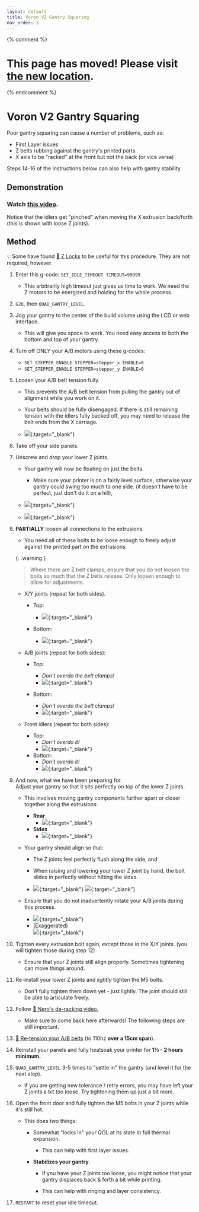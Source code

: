 ```yaml
---
layout: default
title: Voron V2 Gantry Squaring
nav_order: 3
---
```

{% comment %} 
# This page has moved! Please visit [the new location](https://ellis3dp.com/Print-Tuning-Guide/articles/voron_v2_gantry_squaring.html).
{% endcomment %}

# Voron V2 Gantry Squaring
Poor gantry squaring can cause a number of problems, such as:
- First Layer issues
- Z belts rubbing against the gantry's printed parts
- X axis to be "racked" at the front but not the back (or vice versa)

Steps 14-16 of the instructions below can also help with gantry stability.

## Demonstration

### Watch [this video](https://user-images.githubusercontent.com/34943186/154356504-b3870f34-32a3-4c2a-a424-7d48def0f834.mp4).

Notice that the idlers get "pinched" when moving the X extrusion back/forth (this is shown with loose Z joints).

## Method

:bulb: Some have found [:page_facing_up: Z Locks](https://github.com/VoronDesign/VoronUsers/tree/master/printer_mods/tallman5/z-locks/) to be useful for this procedure. They are not required, however.

1. Enter this g-code: `SET_IDLE_TIMEOUT TIMEOUT=99999`
    - This arbitrarily high timeout just gives us time to work. We need the Z motors to be energized and holding for the whole process.

2. `G28`, then `QUAD_GANTRY_LEVEL`. 

3. Jog your gantry to the center of the build volume using the LCD or web interface.
    - This will give you space to work. You need easy access to both the bottom and top of your gantry.

4. Turn off ONLY your A/B motors using these g-codes:
    - `SET_STEPPER_ENABLE STEPPER=stepper_x ENABLE=0`
    - `SET_STEPPER_ENABLE STEPPER=stepper_y ENABLE=0`

5. Loosen your A/B belt tension fully.
    - This prevents the A/B belt tension from pulling the gantry out of alignment while you work on it.
    - Your belts should be fully disengaged. If there is still remaining tension with the idlers fully backed off, you may need to release the belt ends from the X carriage.

    - [![](./images/voron_v2_gantry_squaring/Gantry-ABTension.png)](./images/voron_v2_gantry_squaring/Gantry-ABTension.png){:target="_blank"} 

6. Take off your side panels.

7. Unscrew and drop your lower Z joints. 
    - Your gantry will now be floating on just the belts.
        - Make sure your printer is on a fairly level surface, otherwise your gantry could swing too much to one side. (it doesn't have to be perfect, just don't do it on a hill),

    - [![](./images/voron_v2_gantry_squaring/ZJoint-Lowered.png)](./images/voron_v2_gantry_squaring/ZJoint-Lowered.png){:target="_blank"} 

    - [![](./images/voron_v2_gantry_squaring/ZJoints-Lowered.png)](./images/voron_v2_gantry_squaring/ZJoints-Lowered.png){:target="_blank"}

8. **PARTIALLY** loosen all connections to the extrusions.

    - You need all of these bolts to be loose enough to freely adjust against the printed part on the extrusions. 

    {: .warning }
    > Where there are Z belt clamps, ensure that you do not loosen the bolts so much that the Z belts release. Only loosen enough to allow for adjustments.

    - X/Y joints (repeat for both sides). 
        - Top:
            - [![](./images/voron_v2_gantry_squaring/XYLoosen-Top.png)](./images/voron_v2_gantry_squaring/XYLoosen-Top.png){:target="_blank"} 

        - Bottom:
            - [![](./images/voron_v2_gantry_squaring/XYLoosen-Bottom.png)](./images/voron_v2_gantry_squaring/XYLoosen-Bottom.png){:target="_blank"} 

    - A/B joints (repeat for both sides):
        - Top:
            - *Don't overdo the belt clamps!*
            - [![](./images/voron_v2_gantry_squaring/ABLoosen-Top.png)](./images/voron_v2_gantry_squaring/ABLoosen-Top.png){:target="_blank"} 

        - Bottom:
            - *Don't overdo the belt clamps!*
            - [![](./images/voron_v2_gantry_squaring/ABLoosen-Bottom.png)](./images/voron_v2_gantry_squaring/ABLoosen-Bottom.png){:target="_blank"} 

    - Front idlers (repeat for both sides):
        - Top:
            - *Don't overdo it!*
            - [![](./images/voron_v2_gantry_squaring/IdlersLoosen-Top.png)](./images/voron_v2_gantry_squaring/IdlersLoosen-Top.png){:target="_blank"} 
        - Bottom:
            - *Don't overdo it!*
            - [![](./images/voron_v2_gantry_squaring/IdlersLoosen-Bottom.png)](./images/voron_v2_gantry_squaring/IdlersLoosen-Bottom.png){:target="_blank"} 

9. And now, what we have been preparing for.\
Adjust your gantry so that it sits perfectly on top of the lower Z joints.
    - This involves moving gantry components further apart or closer together along the extrusions:
        - **Rear**
            - [![](./images/voron_v2_gantry_squaring/XAdjust.png)](./images/voron_v2_gantry_squaring/XAdjust.png){:target="_blank"} 
        - **Sides**
            - [![](./images/voron_v2_gantry_squaring/YAdjust.png)](./images/voron_v2_gantry_squaring/YAdjust.png){:target="_blank"}

    - Your gantry should align so that:
        - The Z joints feel perfectly flush along the side, and
        - When raising and lowering your lower Z joint by hand, the bolt slides in perfectly without hitting the sides.

        - [![](./images/voron_v2_gantry_squaring/Alignment-Side.png)](./images/voron_v2_gantry_squaring/Alignment-Side.png){:target="_blank"} [![](./images/voron_v2_gantry_squaring/Alignment-Hole.png)](./images/voron_v2_gantry_squaring/Alignment-Hole.png){:target="_blank"} 

    - Ensure that you do not inadvertently rotate your A/B joints during this process.
        - [![](./images/voron_v2_gantry_squaring/Alignment-AB-Good.png)](./images/voron_v2_gantry_squaring/Alignment-AB-Good.png){:target="_blank"} 
        - (Exaggerated)\
        [![](./images/voron_v2_gantry_squaring/Alignment-AB-Bad.png)](./images/voron_v2_gantry_squaring/Alignment-AB-Bad.png){:target="_blank"} 

10. Tighten every extrusion bolt again, *except* those in the X/Y joints. (you will tighten those during step 12)
    - Ensure that your Z joints still align properly. Sometimes tightening can move things around.

11. Re-install your lower Z joints and *lightly* tighten the M5 bolts.
    - Don't fully tighten them down yet - just lightly. The joint should still be able to articulate freely.

12. Follow [:page_facing_up: Nero's de-racking video.](https://www.youtube.com/watch?v=cOn6u9kXvy0) 
    - Make sure to come back here afterwards! The following steps are still important.

13. [:page_facing_up: Re-tension your A/B belts](https://docs.vorondesign.com/tuning/secondary_printer_tuning.html#belt-tension) (to 110hz **over a 15cm span**).

14. Reinstall your panels and fully heatsoak your printer for **1½ - 2 hours minimum.**

15. `QUAD_GANTRY_LEVEL` 3-5 times to "settle in" the gantry (and level it for the next step).
    - If you are getting new tolerance / retry errors, you may have left your Z joints a bit *too* loose. Try tightening them up just a bit more.

16. Open the front door and fully tighten the M5 bolts in your Z joints while it's still hot.
    - This does two things:
        - Somewhat "locks in" your QGL at its state in full thermal expansion.
            - This can help with first layer issues.

        - **Stabilizes your gantry**. 
            - If you have your Z joints too loose, you might notice that your gantry displaces back & forth a bit while printing.

            - This can help with ringing and layer consistency.

17. `RESTART` to reset your idle timeout.